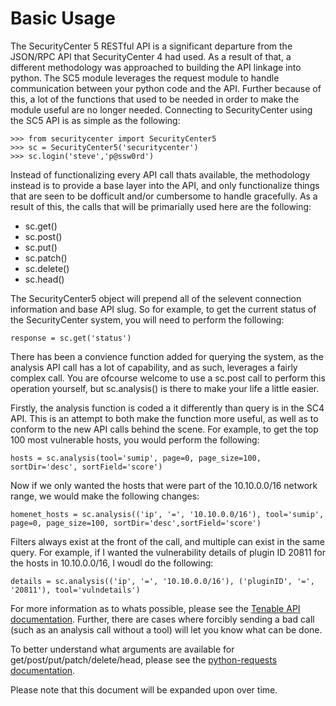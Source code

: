 # Basic Usage

The SecurityCenter 5 RESTful API is a significant departure from the JSON/RPC API that SecurityCenter 4 had used.  As a result of that, a different methodology was approached to building the API linkage into python.  The SC5 module leverages the request module to handle communication between your python code and the API.  Further because of this, a lot of the functions that used to be needed in order to make the module useful are no longer needed.  Connecting to SecurityCenter using the SC5 API is as simple as the following:

````
>>> from securitycenter import SecurityCenter5
>>> sc = SecurityCenter5('securitycenter')
>>> sc.login('steve','p@ssw0rd')
````

Instead of functionalizing every API call thats available, the methodology instead is to provide a base layer into the API, and only functionalize things that are seen to be dofficult and/or cumbersome to handle gracefully.  As a result of this, the calls that will be primarially used here are the following:

* sc.get()
* sc.post()
* sc.put()
* sc.patch()
* sc.delete()
* sc.head()

The SecurityCenter5 object will prepend all of the selevent connection information and base API slug.  So for example, to get the current status of the SecurityCenter system, you will need to perform the following:

````
response = sc.get('status')
````

There has been a convience function added for querying the system, as the analysis API call has a lot of capability, and as such, leverages a fairly complex call.  You are ofcourse welcome to use a sc.post call to perform this operation yourself, but sc.analysis() is there to make your life a little easier.

Firstly, the analysis function is coded a it differently than query is in the SC4 API.  This is an attempt to both make the function more useful, as well as to conform to the new API calls behind the scene.  For example, to get the top 100 most vulnerable hosts, you would perform the following:

````
hosts = sc.analysis(tool='sumip', page=0, page_size=100, sortDir='desc', sortField='score')
````

Now if we only wanted the hosts that were part of the 10.10.0.0/16 network range, we would make the following changes:

````
homenet_hosts = sc.analysis(('ip', '=', '10.10.0.0/16'), tool='sumip', page=0, page_size=100, sortDir='desc',sortField='score')
````

Filters always exist at the front of the call, and multiple can exist in the same query.  For example, if I wanted the vulnerability details of plugin ID 20811 for the hosts in 10.10.0.0/16, I woudl do the following:

````
details = sc.analysis(('ip', '=', '10.10.0.0/16'), ('pluginID', '=', '20811'), tool='vulndetails')
````

For more information as to whats possible, please see the [Tenable API documentation][apidocs].  Further, there are cases where forcibly sending a bad call (such as an analysis call without a tool) will let you know what can be done.

[apidocs]: https://support.tenable.com/support-center/cerberus-support-center/includes/widgets/sc_api/index.html

To better understand what arguments are available for get/post/put/patch/delete/head, please see the [python-requests documentation][requests].

[requests]: http://docs.python-requests.org/en/latest/


Please note that this document will be expanded upon over time.